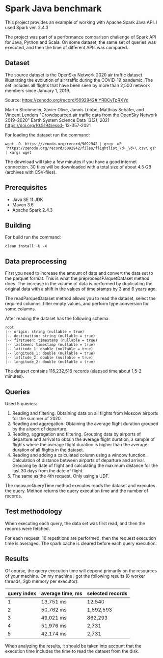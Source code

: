 # Spark Java benchmark

This project provides an example of working with Apache Spark Java API. I used Spark ver. 2.4.3

The project was part of a performance comparison challenge of Spark API for Java, Python and Scala.
On some dataset, the same set of queries was executed, and then the time of different APIs was compared.

## Dataset

The source dataset is the OpenSky Network 2020 air traffic dataset illustrating the evolution of air traffic during 
the COVID-19 pandemic. The set includes all flights that have been seen by more than 2,500 network members since January 1, 2019.

Source: https://zenodo.org/record/5092942#.YRBCyTpRXYd

Martin Strohmeier, Xavier Olive, Jannis Lübbe, Matthias Schäfer, and Vincent Lenders "Crowdsourced air traffic data from the OpenSky Network 2019–2020" Earth System Science Data 13(2), 2021 https://doi.org/10.5194/essd- 13-357-2021

For loading the dataset run the command:
```
wget -O- https://zenodo.org/record/5092942 | grep -oP 'https://zenodo.org/record/5092942/files/flightlist_\d+_\d+\.csv\.gz' | xargs wget
```

The download will take a few minutes if you have a good internet connection. 30 files will be downloaded with a total size of about 4.5 GB (archives with CSV-files).

## Prerequisites
* Java SE 11 JDK
* Maven 3.6
* Apache Spark 2.4.3

## Building

For build run the command:
```
clean install -U -X
```

## Data preprocessing

First you need to increase the amount of data and convert the data set to the parquet format. This is what the preprocessParquetDataset method does. The increase in the volume of data is performed by duplicating the original data with a shift in the values of time stamps by 3 and 6 years ago. 

The readParquetDataset method allows you to read the dataset, select the required columns, filter empty values, and perform type conversion for some columns.

After reading the dataset has the following schema:
```
root
|-- origin: string (nullable = true)
|-- destination: string (nullable = true)
|-- firstseen: timestamp (nullable = true)
|-- lastseen: timestamp (nullable = true)
|-- latitude_1: double (nullable = true)
|-- longitude_1: double (nullable = true)
|-- latitude_2: double (nullable = true)
|-- longitude_2: double (nullable = true)
```
The dataset contains 116,232,516 records (elapsed time about 1,5-2 minutes).

## Queries

Used 5 queries:
1. Reading and filtering. Obtaining data on all flights from Moscow airports for the summer of 2020.
2. Reading and aggregation. Obtaining the average flight duration grouped by the airport of departure.
3. Reading, aggregation and filtering. Grouping data by airports of departure and arrival to obtain the average flight duration, a sample of flights where the average flight duration is higher than the average duration of all flights in the dataset.
4. Reading and adding a calculated column using a window function. Calculation of distance between airports of departure and arrival. Grouping by date of flight and calculating the maximum distance for the last 30 days from the date of flight.
5. The same as the 4th request. Only using a UDF.

The measureQueryTime method executes reads the dataset and executes the query. Method returns the query execution time and the number of records.

## Test methodology

When executing each query, the data set was first read, and then the records were fetched.

For each request, 10 repetitions are performed, then the request execution time is averaged. The spark cache is cleared before each query execution.

## Results

Of course, the query execution time will depend primarily on the resources of your machine. On my machine I got the following results (8 worker threads, 2gb memory per executor):

| query index | average time, ms | selected records   | 
|-------------|------------------|--------------------|
| 1           | 13,751 ms        | 12,540             |
| 2           | 50,762 ms        | 1,592,593          |
| 3           | 49,021 ms        | 862,293            |
| 4           | 51,976 ms        | 2,731              |
| 5           | 42,174 ms        | 2,731              |

When analyzing the results, it should be taken into account that the execution time includes the time to read the dataset from the disk.